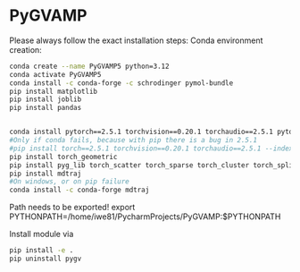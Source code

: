 # PyGVAMP
Please always follow the exact installation steps:
Conda environment creation:
```bash
conda create --name PyGVAMP5 python=3.12
conda activate PyGVAMP5
conda install -c conda-forge -c schrodinger pymol-bundle
pip install matplotlib
pip install joblib
pip install pandas


conda install pytorch==2.5.1 torchvision==0.20.1 torchaudio==2.5.1 pytorch-cuda=12.4 -c pytorch -c nvidia
#Only if conda fails, because with pip there is a bug in 2.5.1
#pip install torch==2.5.1 torchvision==0.20.1 torchaudio==2.5.1 --index-url https://download.pytorch.org/whl/cu124
pip install torch_geometric
pip install pyg_lib torch_scatter torch_sparse torch_cluster torch_spline_conv -f https://data.pyg.org/whl/torch-2.5.0+cu124.html
pip install mdtraj
#On windows, or on pip failure
conda install -c conda-forge mdtraj
```
Path needs to be exported!
export PYTHONPATH=/home/iwe81/PycharmProjects/PyGVAMP:$PYTHONPATH

Install module via
```bash
pip install -e .
pip uninstall pygv
```
